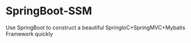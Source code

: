 # SpringBoot-SSM
Use SpringBoot to construct a beautiful SpringIoC+SpringMVC+Mybatis Framework quickly
